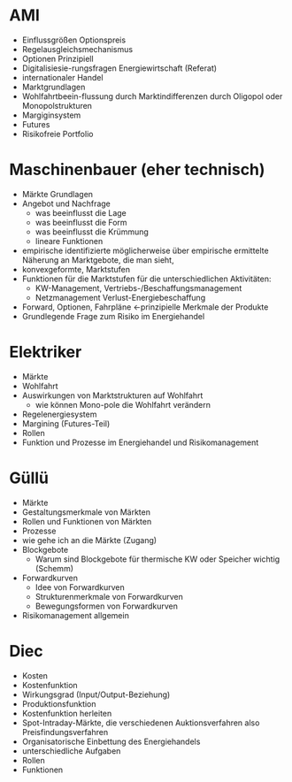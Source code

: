 # AMI
- Einflussgrößen Optionspreis
- Regelausgleichsmechanismus
- Optionen Prinzipiell
- Digitalisiesie-rungsfragen Energiewirtschaft (Referat)
- internationaler Handel
- Marktgrundlagen
- Wohlfahrtbeein-flussung durch Marktindifferenzen durch Oligopol oder Monopolstrukturen
- Margiginsystem
- Futures
- Risikofreie Portfolio


# Maschinenbauer (eher technisch)
- Märkte Grundlagen
- Angebot und Nachfrage
  - was beeinflusst die Lage
  - was beeinflusst die Form
  - was beeinflusst die Krümmung
  - lineare Funktionen
- empirische identifizierte möglicherweise über empirische ermittelte Näherung an Marktgebote, die man sieht, 
- konvexgeformte, Marktstufen
- Funktionen für die Marktstufen für die unterschiedlichen Aktivitäten:  
  - KW-Management, Vertriebs-/Beschaffungsmanagement
  - Netzmanagement Verlust-Energiebeschaffung
- Forward, Optionen, Fahrpläne <-prinzipielle Merkmale der Produkte
- Grundlegende Frage zum Risiko im Energiehandel

# Elektriker
- Märkte
- Wohlfahrt
- Auswirkungen von Marktstrukturen auf Wohlfahrt
  - wie können Mono-pole die Wohlfahrt verändern
- Regelenergiesystem
- Margining (Futures-Teil)
- Rollen
- Funktion und Prozesse im Energiehandel und Risikomanagement

# Güllü
- Märkte
- Gestaltungsmerkmale von Märkten
- Rollen und Funktionen von Märkten
- Prozesse
- wie gehe ich an die Märkte (Zugang)
- Blockgebote
  - Warum sind Blockgebote für thermische KW oder Speicher wichtig (Schemm)
- Forwardkurven
  - Idee von Forwardkurven
  - Strukturenmerkmale von Forwardkurven
  - Bewegungsformen von Forwardkurven
- Risikomanagement allgemein

# Diec
- Kosten
- Kostenfunktion
- Wirkungsgrad (Input/Output-Beziehung)
- Produktionsfunktion
- Kostenfunktion herleiten
- Spot-Intraday-Märkte, die verschiedenen Auktionsverfahren also Preisfindungsverfahren
- Organisatorische Einbettung des Energiehandels
- unterschiedliche Aufgaben
- Rollen
- Funktionen

